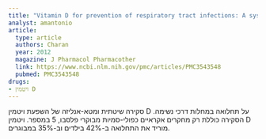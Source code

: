 ```yaml
---
title: "Vitamin D for prevention of respiratory tract infections: A systematic review and meta-analysis"
analyst: amantonio
article:
  type: article
  authors: Charan
  year: 2012
  magazine: J Pharmacol Pharmacother
  link: https://www.ncbi.nlm.nih.gov/pmc/articles/PMC3543548
  pubmed: PMC3543548
drugs:
- ויטמין D
---
```


סקירה שיטתית ומטא-אנליזה של השפעת ויטמין D על תחלואה במחלות דרכי נשימה. הסקירה כוללת רק מחקרים אקראיים כפולי-סמיות מבוקרי פלסבו, 5 במספר. ויטמין D מוריד את התחלואה ב-42% בילדים וב-35% במבוגרים.
